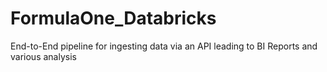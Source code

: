 # FormulaOne_Databricks
End-to-End pipeline for ingesting data via an API leading to BI Reports and various analysis
